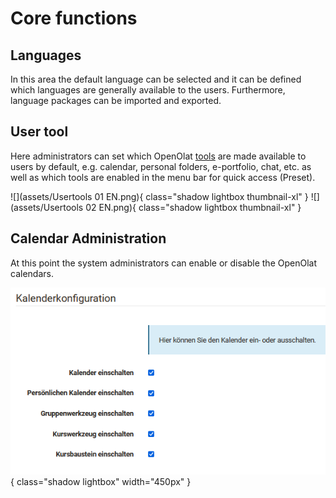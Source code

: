 # Core functions

## Languages

In this area the default language can be selected and it can be defined which
languages are generally available to the users. Furthermore, language packages
can be imported and exported.

##  User tool

Here administrators can set which OpenOlat
[tools](../../manual_user/personal/Personal_Menu.md) are made available to users
by default, e.g. calendar, personal folders, e-portfolio, chat, etc. as well
as which tools are enabled in the menu bar for quick access (Preset).

![](assets/Usertools 01 EN.png){ class="shadow lightbox thumbnail-xl" } ![](assets/Usertools 02 EN.png){ class="shadow lightbox thumbnail-xl" }

## Calendar Administration

At this point the system administrators can enable or disable the OpenOlat
calendars.

![](assets/Kalender_admin.png){ class="shadow lightbox" width="450px" }

